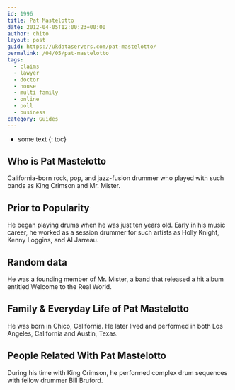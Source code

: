 ```yaml
---
id: 1996
title: Pat Mastelotto
date: 2012-04-05T12:00:23+00:00
author: chito
layout: post
guid: https://ukdataservers.com/pat-mastelotto/
permalink: /04/05/pat-mastelotto
tags:
  - claims
  - lawyer
  - doctor
  - house
  - multi family
  - online
  - poll
  - business
category: Guides
---
```


* some text
{: toc}
          
          
## Who is  Pat Mastelotto
                  
                  
                  
California-born rock, pop, and jazz-fusion drummer who played with such bands as King Crimson and Mr. Mister.
                  
                
                
                
## Prior to Popularity 
                  
                  
                  
He began playing drums when he was just ten years old. Early in his music career, he worked as a session drummer for such artists as Holly Knight, Kenny Loggins, and Al Jarreau.
                  
                
                
                
## Random data 
                  
                  
                  
He was a founding member of Mr. Mister, a band that released a hit album entitled Welcome to the Real World.
                  
                
                
                
## Family & Everyday Life of Pat Mastelotto
                  
                  
                  
He was born in Chico, California. He later lived and performed in both Los Angeles, California and Austin, Texas.
                  
                
                
                
## People Related With  Pat Mastelotto
                  
                  
                  
During his time with King Crimson, he performed complex drum sequences with fellow drummer Bill Bruford.
                  
                
              
            
          
          
          
    
    
  
